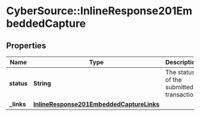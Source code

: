 # CyberSource::InlineResponse201EmbeddedCapture

## Properties
Name | Type | Description | Notes
------------ | ------------- | ------------- | -------------
**status** | **String** | The status of the submitted transaction. | [optional] 
**_links** | [**InlineResponse201EmbeddedCaptureLinks**](InlineResponse201EmbeddedCaptureLinks.md) |  | [optional] 


